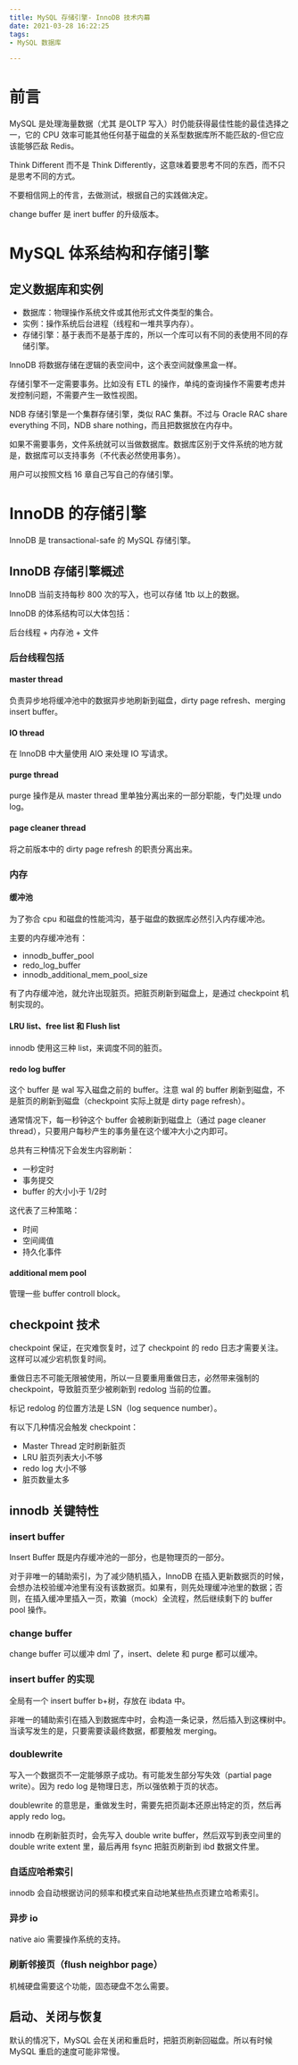 ```yaml
---
title: MySQL 存储引擎- InnoDB 技术内幕
date: 2021-03-28 16:22:25
tags:
- MySQL 数据库

---
```

# 前言

MySQL 是处理海量数据（尤其 是OLTP 写入）时仍能获得最佳性能的最佳选择之一，它的 CPU 效率可能其他任何基于磁盘的关系型数据库所不能匹敌的-但它应该能够匹敌 Redis。

Think Different 而不是 Think Differently，这意味着要思考不同的东西，而不只是思考不同的方式。

不要相信网上的传言，去做测试，根据自己的实践做决定。

change buffer 是 inert buffer 的升级版本。

# MySQL 体系结构和存储引擎

## 定义数据库和实例

- 数据库：物理操作系统文件或其他形式文件类型的集合。
- 实例：操作系统后台进程（线程和一堆共享内存）。
- 存储引擎：基于表而不是基于库的，所以一个库可以有不同的表使用不同的存储引擎。

InnoDB 将数据存储在逻辑的表空间中，这个表空间就像黑盒一样。

存储引擎不一定需要事务。比如没有 ETL 的操作，单纯的查询操作不需要考虑并发控制问题，不需要产生一致性视图。

NDB 存储引擎是一个集群存储引擎，类似 RAC 集群。不过与 Oracle RAC share everything 不同，NDB share nothing，而且把数据放在内存中。

如果不需要事务，文件系统就可以当做数据库。数据库区别于文件系统的地方就是，数据库可以支持事务（不代表必然使用事务）。

用户可以按照文档 16 章自己写自己的存储引擎。

# InnoDB 的存储引擎

InnoDB 是 transactional-safe 的 MySQL 存储引擎。

## InnoDB 存储引擎概述

InnoDB 当前支持每秒 800 次的写入，也可以存储 1tb 以上的数据。

InnoDB 的体系结构可以大体包括：

后台线程 + 内存池 + 文件

### 后台线程包括

#### master thread

负责异步地将缓冲池中的数据异步地刷新到磁盘，dirty page refresh、merging insert buffer。

#### IO thread

在 InnoDB 中大量使用 AIO 来处理 IO 写请求。

#### purge thread

purge 操作是从 master thread 里单独分离出来的一部分职能，专门处理 undo log。

#### page cleaner thread

将之前版本中的 dirty page refresh 的职责分离出来。

### 内存

#### 缓冲池

为了弥合 cpu 和磁盘的性能鸿沟，基于磁盘的数据库必然引入内存缓冲池。

主要的内存缓冲池有：

- innodb_buffer_pool
- redo_log_buffer
- innodb_additional_mem_pool_size

有了内存缓冲池，就允许出现脏页。把脏页刷新到磁盘上，是通过 checkpoint 机制实现的。

#### LRU list、free list 和 Flush list

innodb 使用这三种 list，来调度不同的脏页。

#### redo log buffer

这个 buffer 是 wal 写入磁盘之前的 buffer。注意 wal 的 buffer 刷新到磁盘，不是脏页的刷新到磁盘（checkpoint 实际上就是 dirty page refresh）。

通常情况下，每一秒钟这个 buffer 会被刷新到磁盘上（通过 page cleaner thread），只要用户每秒产生的事务量在这个缓冲大小之内即可。

总共有三种情况下会发生内容刷新：

- 一秒定时
- 事务提交
- buffer 的大小小于 1/2时

这代表了三种策略：

- 时间
- 空间阈值
- 持久化事件

#### additional mem pool

管理一些 buffer controll block。

## checkpoint 技术

checkpoint 保证，在灾难恢复时，过了 checkpoint 的 redo 日志才需要关注。这样可以减少宕机恢复时间。

重做日志不可能无限被使用，所以一旦要重用重做日志，必然带来强制的 checkpoint，导致脏页至少被刷新到 redolog 当前的位置。

标记 redolog 的位置方法是 LSN（log sequence number）。

有以下几种情况会触发 checkpoint：

- Master Thread 定时刷新脏页
- LRU 脏页列表大小不够
- redo log 大小不够
- 脏页数量太多

## innodb 关键特性

### insert buffer

Insert Buffer 既是内存缓冲池的一部分，也是物理页的一部分。

对于非唯一的辅助索引，为了减少随机插入，InnoDB 在插入更新数据页的时候，会想办法校验缓冲池里有没有该数据页。如果有，则先处理缓冲池里的数据；否则，在插入缓冲里插入一页，欺骗（mock）全流程，然后继续剩下的 buffer pool 操作。

### change buffer

change buffer 可以缓冲 dml 了，insert、delete 和 purge 都可以缓冲。

### insert buffer 的实现

全局有一个 insert buffer b+树，存放在 ibdata 中。

非唯一的辅助索引在插入到数据库中时，会构造一条记录，然后插入到这棵树中。当读写发生的是，只要需要读最终数据，都要触发 merging。

### doublewrite

写入一个数据页不一定能够原子成功。有可能发生部分写失效（partial page write）。因为 redo log 是物理日志，所以强依赖于页的状态。

doublewrite 的意思是，重做发生时，需要先把页副本还原出特定的页，然后再 apply redo log。

innodb 在刷新脏页时，会先写入 double write buffer，然后双写到表空间里的 double write extent 里，最后再用 fsync 把脏页刷新到 ibd 数据文件里。

### 自适应哈希索引

innodb 会自动根据访问的频率和模式来自动地某些热点页建立哈希索引。

### 异步 io

native aio 需要操作系统的支持。

### 刷新邻接页（flush neighbor page）

机械硬盘需要这个功能，固态硬盘不怎么需要。

## 启动、关闭与恢复

默认的情况下，MySQL 会在关闭和重启时，把脏页刷新回磁盘。所以有时候 MySQL 重启的速度可能非常慢。



